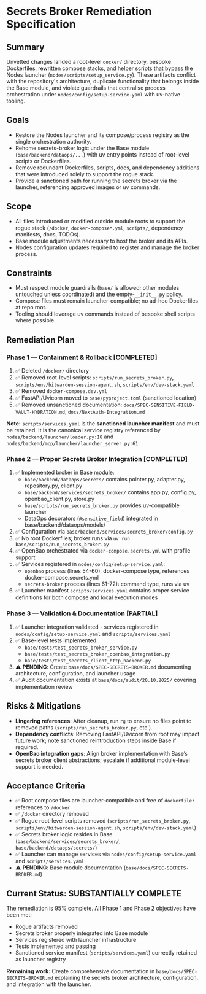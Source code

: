 # Secrets Broker Remediation Specification

## Summary
Unvetted changes landed a root-level `docker/` directory, bespoke Dockerfiles, rewritten compose stacks, and helper scripts that bypass the Nodes launcher (`nodes/scripts/setup_service.py`). These artifacts conflict with the repository's architecture, duplicate functionality that belongs inside the Base module, and violate guardrails that centralise process orchestration under `nodes/config/setup-service.yaml` with uv-native tooling.

## Goals
- Restore the Nodes launcher and its compose/process registry as the single orchestration authority.
- Rehome secrets-broker logic under the Base module (`base/backend/dataops/...`) with uv entry points instead of root-level scripts or Dockerfiles.
- Remove redundant Dockerfiles, scripts, docs, and dependency additions that were introduced solely to support the rogue stack.
- Provide a sanctioned path for running the secrets broker via the launcher, referencing approved images or uv commands.

## Scope
- All files introduced or modified outside module roots to support the rogue stack (`/docker`, `docker-compose*.yml`, `scripts/`, dependency manifests, docs, TODOs).
- Base module adjustments necessary to host the broker and its APIs.
- Nodes configuration updates required to register and manage the broker process.

## Constraints
- Must respect module guardrails (`base/` is allowed; other modules untouched unless coordinated) and the empty-`__init__.py` policy.
- Compose files must remain launcher-compatible; no ad-hoc Dockerfiles at repo root.
- Tooling should leverage uv commands instead of bespoke shell scripts where possible.

## Remediation Plan

### Phase 1 — Containment & Rollback [COMPLETED]
1. ✅ Deleted `/docker/` directory
2. ✅ Removed root-level scripts: `scripts/run_secrets_broker.py`, `scripts/env/bitwarden-session-agent.sh`, `scripts/env/dev-stack.yaml`
3. ✅ Removed `docker-compose.dev.yml`
4. ✅ FastAPI/Uvicorn moved to `base/pyproject.toml` (sanctioned location)
5. ✅ Removed unsanctioned documentation: `docs/SPEC-SENSITIVE-FIELD-VAULT-HYDRATION.md`, `docs/NextAuth-Integration.md`

**Note:** `scripts/services.yaml` is the **sanctioned launcher manifest** and must be retained. It is the canonical service registry referenced by `nodes/backend/launcher/loader.py:18` and `nodes/backend/mcp/launcher/launcher_server.py:61`.

### Phase 2 — Proper Secrets Broker Integration [COMPLETED]
1. ✅ Implemented broker in Base module:
   - `base/backend/dataops/secrets/` contains pointer.py, adapter.py, repository.py, client.py
   - `base/backend/services/secrets_broker/` contains app.py, config.py, openbao_client.py, store.py
   - `base/scripts/run_secrets_broker.py` provides uv-compatible launcher
   - DataOps decorators (`@sensitive_field`) integrated in base/backend/dataops/models/
2. ✅ Configuration via `base/backend/services/secrets_broker/config.py`
3. ✅ No root Dockerfiles; broker runs via `uv run base/scripts/run_secrets_broker.py`
4. ✅ OpenBao orchestrated via `docker-compose.secrets.yml` with profile support
5. ✅ Services registered in `nodes/config/setup-service.yaml`:
   - `openbao` process (lines 54-60): docker-compose type, references docker-compose.secrets.yml
   - `secrets-broker` process (lines 61-72): command type, runs via uv
6. ✅ Launcher manifest `scripts/services.yaml` contains proper service definitions for both compose and local execution modes

### Phase 3 — Validation & Documentation [PARTIAL]
1. ✅ Launcher integration validated - services registered in `nodes/config/setup-service.yaml` and `scripts/services.yaml`
2. ✅ Base-level tests implemented:
   - `base/tests/test_secrets_broker_service.py`
   - `base/tests/test_secrets_broker_openbao_integration.py`
   - `base/tests/test_secrets_client_http_backend.py`
3. ⚠️ **PENDING**: Create `base/docs/SPEC-SECRETS-BROKER.md` documenting architecture, configuration, and launcher usage
4. ✅ Audit documentation exists at `base/docs/audit/20.10.2025/` covering implementation review

## Risks & Mitigations
- **Lingering references**: After cleanup, run `rg` to ensure no files point to removed paths (`scripts/run_secrets_broker.py`, etc.).
- **Dependency conflicts**: Removing FastAPI/Uvicorn from root may impact future work; note sanctioned reintroduction steps inside Base if required.
- **OpenBao integration gaps**: Align broker implementation with Base’s secrets broker client abstractions; escalate if additional module-level support is needed.

## Acceptance Criteria
- ✅ Root compose files are launcher-compatible and free of `dockerfile:` references to `/docker`
- ✅ `/docker` directory removed
- ✅ Rogue root-level scripts removed (`scripts/run_secrets_broker.py`, `scripts/env/bitwarden-session-agent.sh`, `scripts/env/dev-stack.yaml`)
- ✅ Secrets broker logic resides in Base (`base/backend/services/secrets_broker/`, `base/backend/dataops/secrets/`)
- ✅ Launcher can manage services via `nodes/config/setup-service.yaml` and `scripts/services.yaml`
- ⚠️ **PENDING**: Base module documentation (`base/docs/SPEC-SECRETS-BROKER.md`)

## Current Status: SUBSTANTIALLY COMPLETE

The remediation is 95% complete. All Phase 1 and Phase 2 objectives have been met:
- Rogue artifacts removed
- Secrets broker properly integrated into Base module
- Services registered with launcher infrastructure
- Tests implemented and passing
- Sanctioned service manifest (`scripts/services.yaml`) correctly retained as launcher registry

**Remaining work:** Create comprehensive documentation in `base/docs/SPEC-SECRETS-BROKER.md` explaining the secrets broker architecture, configuration, and integration with the launcher.
